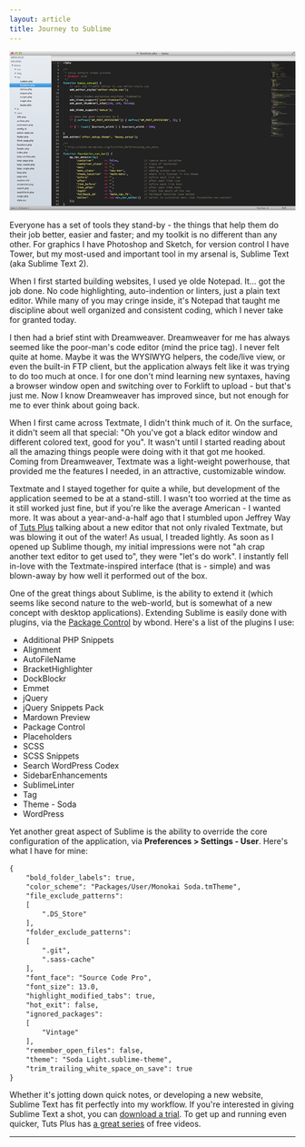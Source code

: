```yaml
---
layout: article
title: Journey to Sublime
---
```


![Sublime Text Screen](/assets/media/build/posts/sublime-screen.png)

Everyone has a set of tools they stand-by - the things that help them do their job better, easier and faster; and my toolkit is no different than any other. For graphics I have Photoshop and Sketch, for version control I have Tower, but my most-used and important tool in my arsenal is, Sublime Text (aka Sublime Text 2).

When I first started building websites, I used ye olde Notepad. It... got the job done. No code highlighting, auto-indention or linters, just a plain text editor. While many of you may cringe inside, it's Notepad that taught me discipline about well organized and consistent coding, which I never take for granted today.

I then had a brief stint with Dreamweaver. Dreamweaver for me has always seemed like the poor-man's code editor (mind the price tag). I never felt quite at home. Maybe it was the WYSIWYG helpers, the code/live view, or even the built-in FTP client, but the application always felt like it was trying to do too much at once. I for one don't mind learning new syntaxes, having a browser window open and switching over to Forklift to upload - but that's just me. Now I know Dreamweaver has improved since, but not enough for me to ever think about going back.

When I first came across Textmate, I didn't think much of it. On the surface, it didn't seem all that special: "Oh you've got a black editor window and different colored text, good for you". It wasn't until I started reading about all the amazing things people were doing with it that got me hooked. Coming from Dreamweaver, Textmate was a light-weight powerhouse, that provided me the features I needed, in an attractive, customizable window.

Textmate and I stayed together for quite a while, but development of the application seemed to be at a stand-still. I wasn't too worried at the time as it still worked just fine, but if you're like the average American - I wanted more. It was about a year-and-a-half ago that I stumbled upon Jeffrey Way of [Tuts Plus](https://tutsplus.com) talking about a new editor that not only rivaled Textmate, but was blowing it out of the water! As usual, I treaded lightly. As soon as I opened up Sublime though, my initial impressions were not "ah crap another text editor to get used to", they were "let's do work". I instantly fell in-love with the Textmate-inspired interface (that is - simple) and was blown-away by how well it performed out of the box.

One of the great things about Sublime, is the ability to extend it (which seems like second nature to the web-world, but is somewhat of a new concept with desktop applications). Extending Sublime is easily done with plugins, via the [Package Control](http://wbond.net/sublime_packages/package_control) by wbond. Here's a list of the plugins I use:

<ul>
<li>Additional PHP Snippets</li>
<li>Alignment</li>
<li>AutoFileName</li>
<li>BracketHighlighter</li>
<li>DockBlockr</li>
<li>Emmet</li>
<li>jQuery</li>
<li>jQuery Snippets Pack</li>
<li>Mardown Preview</li>
<li>Package Control</li>
<li>Placeholders</li>
<li>SCSS</li>
<li>SCSS Snippets</li>
<li>Search WordPress Codex</li>
<li>SidebarEnhancements</li>
<li>SublimeLinter</li>
<li>Tag</li>
<li>Theme - Soda</li>
<li>WordPress</li>
</ul>

Yet another great aspect of Sublime is the ability to override the core configuration of the application, via **Preferences > Settings - User**. Here's what I have for mine:

    {
        "bold_folder_labels": true,
        "color_scheme": "Packages/User/Monokai Soda.tmTheme",
        "file_exclude_patterns":
        [
            ".DS_Store"
        ],
        "folder_exclude_patterns":
        [
            ".git",
            ".sass-cache"
        ],
        "font_face": "Source Code Pro",
        "font_size": 13.0,
        "highlight_modified_tabs": true,
        "hot_exit": false,
        "ignored_packages":
        [
            "Vintage"
        ],
        "remember_open_files": false,
        "theme": "Soda Light.sublime-theme",
        "trim_trailing_white_space_on_save": true
    }

Whether it's jotting down quick notes, or developing a new website, Sublime Text has fit perfectly into my workflow. If you're interested in giving Sublime Text a shot, you can [download a trial](http://www.sublimetext.com/). To get up and running even quicker, Tuts Plus has [a great series](https://tutsplus.com/course/improve-workflow-in-sublime-text-2/) of free videos.

----

